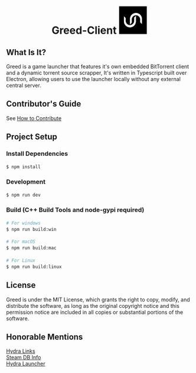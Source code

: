 # <div align="center">Greed-Client <img src="./build/icon.png" width="75" alt="greedIcon" style="justify-center">

## What Is It?
Greed is a game launcher that features it's own embedded BitTorrent client and a dynamic torrent source scrapper, It's written in Typescript built over Electron, allowing users to use the launcher locally without any external central server.

## Contributor's Guide
See [How to Contribute](./CONTRIBUTORS.md)

## Project Setup

### Install Dependencies

```bash
$ npm install
```

### Development

```bash
$ npm run dev
```

### Build (C++ Build Tools and node-gypi required)

```bash
# For windows
$ npm run build:win

# For macOS
$ npm run build:mac

# For Linux
$ npm run build:linux
```

## License
Greed is under the MIT License, which grants the right to copy, modify, and distribute the software, as long as the original copyright notice and this permission notice are included in all copies or substantial portions of the software.


## Honorable Mentions

[Hydra Links](https://hydralinks.cloud/sources/fitgirl.json) </br>
[Steam DB Info](https://steamdb.info/) </br>
[Hydra Launcher](https://github.com/hydralauncher/hydra) </br>
